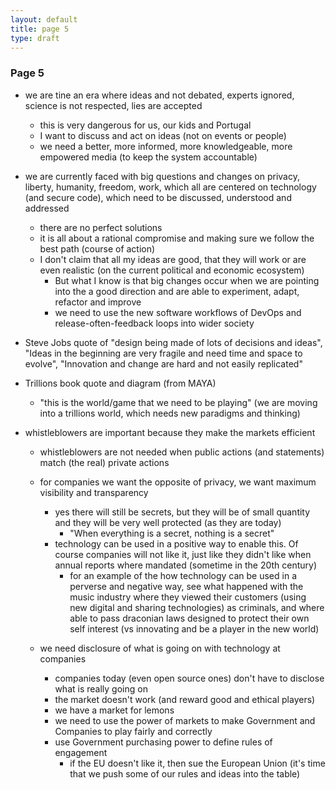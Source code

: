 ```yaml
---
layout: default
title: page 5
type: draft
---
```


### Page 5

* we are tine an era where ideas and not debated, experts ignored, science is not respected, lies are accepted
  * this is very dangerous for us, our kids and Portugal
  * I want to discuss and act on ideas (not on events or people)
  * we need a better, more informed, more knowledgeable, more empowered media (to keep the system accountable)

* we are currently faced with big questions and changes on privacy, liberty, humanity, freedom, work, which all are centered on technology (and secure code), which need to be discussed, understood and addressed
  * there are no perfect solutions
  * it is all about a rational compromise and making sure we follow the best path (course of action)
  * I don't claim that all my ideas are good, that they will work or are even realistic (on the current political and economic ecosystem)
    * But what I know is that big changes occur when we are pointing into the a good direction and are able to experiment, adapt, refactor and improve
    * we need to use the new software workflows of DevOps and release-often-feedback loops into wider society

* Steve Jobs quote of "design being made of lots of decisions and ideas", "Ideas in the beginning are very fragile and need time and space to evolve", "Innovation and change are hard and not easily replicated"

* Trillions book quote and diagram  (from MAYA)
  * "this is the world/game that we need to be playing" (we are moving into a trillions world, which needs new paradigms and thinking)

* whistleblowers are important because they make the markets efficient
  * whistleblowers are not needed when public actions (and statements) match (the real) private actions
  * for companies we want the opposite of privacy, we want maximum visibility and transparency
    * yes there will still be secrets, but they will be of small quantity and they will be very well protected (as they are today)
      * "When everything is a secret, nothing is a secret"   
    * technology can be used in a positive way to enable this. Of course companies will not like it, just like they didn't like when annual reports where mandated (sometime in the 20th century)
      * for an example of the how technology can be used in a perverse and negative way, see what happened with the music industry where they viewed their customers (using new digital and sharing technologies) as criminals, and where able to pass draconian laws designed to protect their own self interest (vs innovating and be a player in the new world)

  * we need disclosure of what is going on with technology at companies
    * companies today (even open source ones) don't have to disclose what is really going on
    * the market doesn't work (and reward good and ethical players)
    * we have a market for lemons
    * we need to use the power of markets to make Government and Companies to play fairly and correctly
    * use Government purchasing power to define rules of engagement
      * if the EU doesn't like it, then sue the European Union (it's time that we push some of our rules and ideas into the table)
